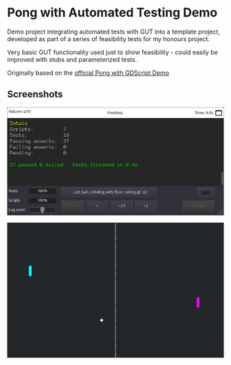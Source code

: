 # Pong with Automated Testing Demo

Demo project integrating automated tests with GUT into a template project, developed as part of a series of feasibility tests for my honours project.

Very basic GUT functionality used just to show feasibility - could easily be improved with stubs and parameterized tests.

Originally based on the [official Pong with GDScript Demo](https://godotengine.org/asset-library/asset/121)

## Screenshots
![Screenshot](screenshots/gut-output.png)

![Screenshot](screenshots/pong.png)
